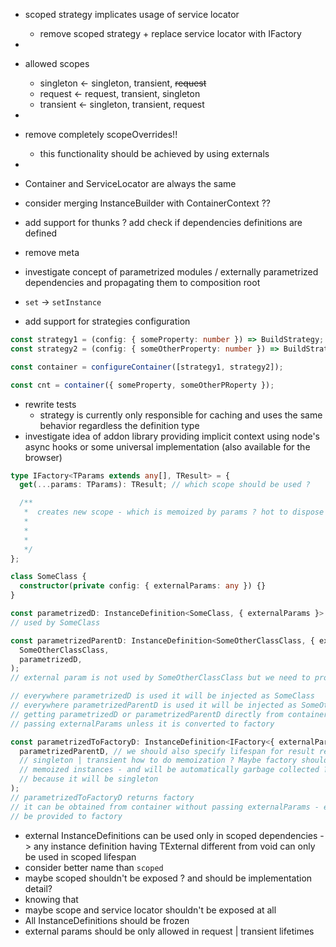 - scoped strategy implicates usage of service locator
  - remove scoped strategy + replace service locator with IFactory
- 
- allowed scopes
  - singleton <- singleton, transient, ~~request~~
  - request <- request, transient, singleton
  - transient <- singleton, transient, request
- 
- remove completely scopeOverrides!! 
  - this functionality should be achieved by using externals
- 
- Container and ServiceLocator are always the same
- consider merging InstanceBuilder with ContainerContext ??
- add support for thunks ? add check if dependencies definitions are defined
- remove meta
- investigate concept of parametrized modules / externally parametrized dependencies and
  propagating them to composition root
- `set` -> `setInstance`

- add support for strategies configuration

```typescript
const strategy1 = (config: { someProperty: number }) => BuildStrategy;
const strategy2 = (config: { someOtherProperty: number }) => BuildStrategy;

const container = configureContainer([strategy1, strategy2]);

const cnt = container({ someProperty, someOtherPRoperty });
```

- rewrite tests
  - strategy is currently only responsible for caching and uses the same behavior regardless the
    definition type
- investigate idea of addon library providing implicit context using node's async hooks or some
  universal implementation (also available for the browser)

```typescript
type IFactory<TParams extends any[], TResult> = {
  get(...params: TParams): TResult; // which scope should be used ?

  /**
   *  creates new scope - which is memoized by params ? hot to dispose it ?
   *
   *
   *
   */
};

class SomeClass {
  constructor(private config: { externalParams: any }) {}
}

const parametrizedD: InstanceDefinition<SomeClass, { externalParams }> = {}; // external params is
// used by SomeClass

const parametrizedParentD: InstanceDefinition<SomeOtherClassClass, { externalParams }> = scoped.class(
  SomeOtherClassClass,
  parametrizedD,
);
// external param is not used by SomeOtherClassClass but we need to propagate it from parametrizedD

// everywhere parametrizedD is used it will be injected as SomeClass
// everywhere parametrizedParentD is used it will be injected as SomeOtherClassClass
// getting parametrizedD or parametrizedParentD directly from container/servicelocator requires
// passing externalParams unless it is converted to factory

const parametrizedToFactoryD: InstanceDefinition<IFactory<{ externalParams }, SomeOtherClassClass>, void> = asFactory(
  parametrizedParentD, // we should also specify lifespan for result returned by factory:
  // singleton | transient how to do memoization ? Maybe factory should be the holder for
  // memoized instances - and will be automatically garbage collected ? - probably not
  // because it will be singleton
);
// parametrizedToFactoryD returns factory
// it can be obtained from container without passing externalParams - external params needs to
// be provided to factory
```

- external InstanceDefinitions can be used only in scoped dependencies -> any instance
  definition having TExternal different from void can only be used in scoped lifespan
- consider better name than `scoped`
- maybe scoped shouldn't be exposed ? and should be implementation detail?
- knowing that
- maybe scope and service locator shouldn't be exposed at all
- All InstanceDefinitions should be frozen
- external params should be only allowed in request | transient lifetimes
